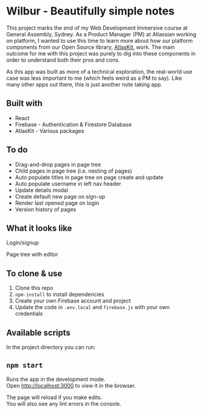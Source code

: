 # Wilbur - Beautifully simple notes
This project marks the end of my Web Development Immersive course at General Assembly, Sydney. As a Product Manager (PM) at Atlassian working on platform, I wanted to use this time to learn more about how our platform components from our Open Source library, [AtlasKit](https://atlaskit.atlassian.com/packages), work. The main outcome for me with this project was purely to dig into these components in order to understand both their pros and cons.

As this app was built as more of a technical exploration, the real-world use case was less important to me (which feels weird as a PM to say). Like many other apps out there, this is just another note taking app. 

## Built with
- React
- Firebase - Authentication & Firestore Database
- AtlasKit - Various packages

## To do
- Drag-and-drop pages in page tree
- Child pages in page tree (i.e. nesting of pages)
- Auto populate titles in page tree on page create and update
- Auto populate username in left nav header
- Update details modal
- Create default new page on sign-up
- Render last opened page on login
- Version history of pages

## What it looks like
Login/signup

Page tree with editor

## To clone & use
1. Clone this repo
2. `npm-install` to install dependencies
3. Create your own Firebase account and project
4. Update the code in `.env.local` and `firebase.js` with your own credentials

## Available scripts

In the project directory you can run:
## `npm start`

Runs the app in the development mode.\
Open [http://localhost:3000](http://localhost:3000) to view it in the browser.

The page will reload if you make edits.\
You will also see any lint errors in the console.
